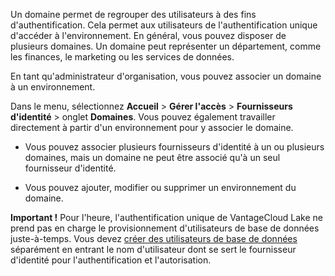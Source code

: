Un domaine permet de regrouper des utilisateurs à des fins d'authentification. Cela permet aux utilisateurs de l'authentification unique d'accéder à l'environnement. En général, vous pouvez disposer de plusieurs domaines. Un domaine peut représenter un département, comme les finances, le marketing ou les services de données.

En tant qu'administrateur d'organisation, vous pouvez associer un domaine à un environnement.

Dans le menu, sélectionnez **Accueil** \> **Gérer l'accès** \> **Fournisseurs d'identité** \> onglet **Domaines**. Vous pouvez également travailler directement à partir d'un environnement pour y associer le domaine.

-   Vous pouvez associer plusieurs fournisseurs d'identité à un ou plusieurs domaines, mais un domaine ne peut être associé qu'à un seul fournisseur d'identité.

-   Vous pouvez ajouter, modifier ou supprimer un environnement du domaine.

**Important !** Pour l'heure, l'authentification unique de VantageCloud Lake ne prend pas en charge le provisionnement d'utilisateurs de base de données juste-à-temps. Vous devez [créer des utilisateurs de base de données](wxe1659392685092.md) séparément en entrant le nom d'utilisateur dont se sert le fournisseur d'identité pour l'authentification et l'autorisation.
